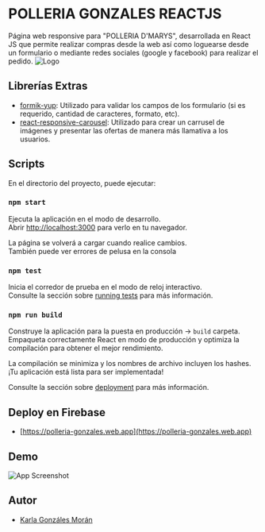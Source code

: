 
# POLLERIA GONZALES REACTJS

Página web responsive para "POLLERIA D'MARYS", desarrollada en React JS que permite 
realizar compras desde la web así como loguearse desde un formulario o mediante redes sociales
(google y facebook) para realizar el pedido.
![Logo](https://polleria-gonzales.web.app/static/media/logo.77fc4d375ccd3edfea08.png)

## Librerías Extras

 - [formik-yup](https://www.npmjs.com/package/formik-yup): Utilizado para validar los campos de los formulario (si es requerido, cantidad de caracteres, formato, etc).
 - [react-responsive-carousel](https://www.npmjs.com/package/react-responsive-carousel): Utilizado para crear un carrusel de imágenes y presentar las ofertas de manera más llamativa a los usuarios.

## Scripts

En el directorio del proyecto, puede ejecutar:

### `npm start`

Ejecuta la aplicación en el modo de desarrollo.\
Abrir [http://localhost:3000](http://localhost:3000) para verlo en tu navegador.

La página se volverá a cargar cuando realice cambios.\
También puede ver errores de pelusa en la consola

### `npm test`

Inicia el corredor de prueba en el modo de reloj interactivo.\
Consulte la sección sobre [running tests](https://facebook.github.io/create-react-app/docs/running-tests) para más información.

### `npm run build`

Construye la aplicación para la puesta en producción -> `build` carpeta.\
Empaqueta correctamente React en modo de producción y optimiza la compilación para obtener el mejor rendimiento.

La compilación se minimiza y los nombres de archivo incluyen los hashes.\
¡Tu aplicación está lista para ser implementada!

Consulte la sección sobre [deployment](https://facebook.github.io/create-react-app/docs/deployment) para más información.

## Deploy en Firebase

- [https://polleria-gonzales.web.app](https://polleria-gonzales.web.app)

## Demo
![App Screenshot](https://github.com/Karla270/polleria-gonzales-reactjs/blob/master/src/assets/demo.gif?raw=true)

## Autor

- [Karla Gonzáles Morán](https://www.linkedin.com/in/karla-gonz%C3%A1les-mor%C3%A1n-76ba81188/)

